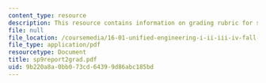 ```yaml
---
content_type: resource
description: This resource contains information on grading rubric for systems problem.
file: null
file_location: /coursemedia/16-01-unified-engineering-i-ii-iii-iv-fall-2005-spring-2006/9b220a8a0bb073cd64399d86abc185bd_sp9report2grad.pdf
file_type: application/pdf
resourcetype: Document
title: sp9report2grad.pdf
uid: 9b220a8a-0bb0-73cd-6439-9d86abc185bd
---
```

